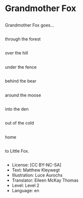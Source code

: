 # Grandmother Fox

##
Grandmother Fox goes...

##
through the forest

##
over the hill

##
under the fence

##
behind the bear

##
around the moose

##
into the den

##
out of the cold

##
home

##
to Little Fox.

##
* License: [CC BY-NC-SA]
* Text: Matthew Kleywegt
* Illustration: Luce Aurochs
* Translator: Eileen McKay Thomas
* Level: Level 2
* Language: en
